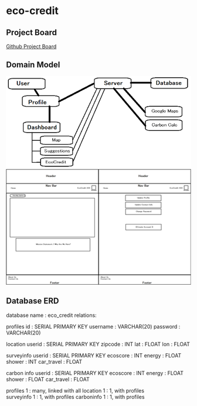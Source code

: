 # eco-credit
## Project Board
[Github Project Board](https://github.com/BryantDavis1986/eco-credit/projects/1)

## Domain Model
![Domain Model](Images/fp_domainmodel.png)  
![Wireframe](Images/fp_wireframe.png)

## Database ERD
database name : eco_credit
relations:

profiles
id : SERIAL PRIMARY KEY
username : VARCHAR(20)
password : VARCHAR(20)

location
userid : SERIAL PRIMARY KEY
zipcode : INT
lat : FLOAT
lon : FLOAT

surveyinfo
userid : SERIAL PRIMARY KEY
ecoscore : INT
energy : FLOAT
shower : INT
car_travel : FLOAT

carbon info
userid : SERIAL PRIMARY KEY
ecoscore : INT
energy : FLOAT
shower : FLOAT
car_travel : FLOAT

profiles  1 : many, linked with all	
location 1 : 1, with profiles	
surveyinfo 1 : 1, with profiles	
carboninfo 1 : 1, with profiles	